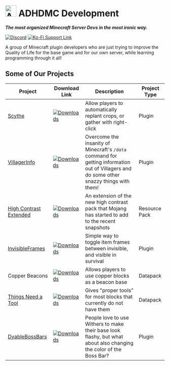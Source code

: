 # <img src=https://github.com/ADHDMC/.github/blob/main/pictures/logos/larger/adhdmc-dev-pixel-576x576.png alt="A pixel art image of a gray console screen with a blinking cursor and a minecraft grass block below it" height=35 width=35> ADHDMC Development 

***The most organized Minecraft Server Devs in the most ironic way.***

[![Discord](https://img.shields.io/badge/Discord-join-7289DA?logo=discord&logoColor=7289DA&style=flat-square)](https://discord.gg/qe3YQrbegA)
[![Ko-Fi Support Link](https://img.shields.io/badge/ADHDMC_Development-Ko--fi-FF5E5B?logo=ko-fi&style=flat-square)](https://ko-fi.com/adhdmc_dev)

A group of Minecraft plugin developers who are just trying to improve the Quality of Life for the base game and for our own server, while learning programming through it all!

## Some of Our Projects

| Project | Download Link | Description | Project Type |
|----|----|----|----| 
| [Scythe](https://github.com/ADHDMC/Scythe) | [![Downloads](https://img.shields.io/modrinth/dt/scythe?color=00AAAA&label=%20Downloads&style=flat-square&logo=modrinth)](https://modrinth.com/plugin/invisible-frames) | Allow players to automatically replant crops, or gather with right-click | Plugin |
| [VillagerInfo](https://github.com/ADHDMC/VillagerInfo) | [![Downloads](https://img.shields.io/modrinth/dt/villager-info?color=00AAAA&label=%20Downloads&style=flat-square&logo=modrinth)](https://modrinth.com/plugin/villagers) | Overcome the insanity of Minecraft's `/data` command for getting information out of Villagers and do some other snazzy things with them! | Plugin |
| [High Contrast Extended](https://github.com/ADHDMC/High_Contrast_Extended) | [![Downloads](https://img.shields.io/modrinth/dt/high-contrast-extended?color=00AAAA&label=%20Downloads&style=flat-square&logo=modrinth)](https://modrinth.com/resourcepack/high-contrast-extended) | An extension of the new high contrast pack that Mojang has started to add to the recent snapshots | Resource Pack |
| [InvisibleFrames](https://github.com/ADHDMC/InvisibleFrames) | [![Downloads](https://img.shields.io/modrinth/dt/invisible-frames?color=00AAAA&label=%20Downloads&style=flat-square&logo=modrinth)](https://modrinth.com/plugin/invisible-frames) | Simple way to toggle item frames between invisible, and visible in survival | Plugin |
| Copper Beacons | [![Downloads](https://img.shields.io/modrinth/dt/copper-beacons?color=00AAAA&label=%20Downloads&style=flat-square&logo=modrinth)](https://modrinth.com/datapack/copper-beacons) | Allows players to use copper blocks as a beacon base | Datapack |
| [Things Need a Tool](https://github.com/ADHDMC/Things-need-a-tool) | [![Downloads](https://img.shields.io/modrinth/dt/things-need-a-tool?color=00AAAA&label=%20Downloads&style=flat-square&logo=modrinth)](https://modrinth.com/datapack/things-need-a-tool) | Gives "proper tools" for most blocks that currently do not have them | Datapack |
| [DyableBossBars](https://github.com/ADHDMC/DyableBossBars) |[![Downloads](https://img.shields.io/modrinth/dt/bossbars?color=00AAAA&label=%20Downloads&style=flat-square&logo=modrinth)](https://modrinth.com/mod/bossbars) | People love to use Withers to make their base look flashy, but what about also changing the color of the Boss Bar? | Plugin |
